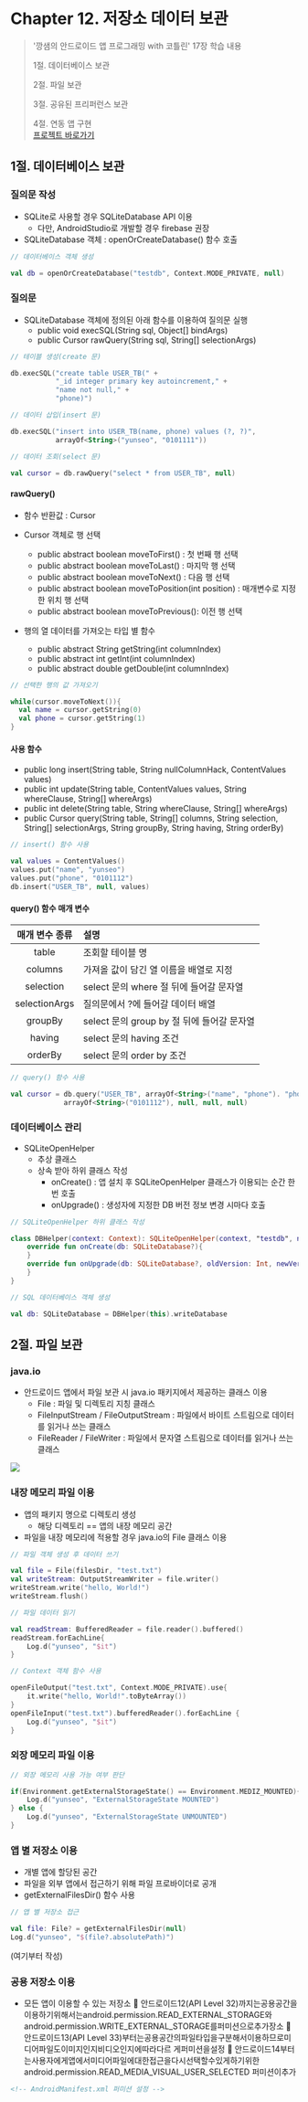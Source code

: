 # Chapter 12. 저장소 데이터 보관

> '깡샘의 안드로이드 앱 프로그래밍 with 코틀린' 17장 학습 내용
>
> 1절. 데이터베이스 보관
>
> 2절. 파일 보관
>
> 3절. 공유된 프리퍼런스 보관
>
> 4절. 연동 앱 구현  
> [프로젝트 바로가기](https://github.com/BangYunseo/AndroidProject/tree/main/ch12)

## 1절. 데이터베이스 보관

### 질의문 작성

- SQLite로 사용할 경우 SQLiteDatabase API 이용
    - 다만, AndroidStudio로 개발할 경우 firebase 권장
- SQLiteDatabase 객체 : openOrCreateDatabase() 함수 호출

```kt
// 데이터베이스 객체 생성

val db = openOrCreateDatabase("testdb", Context.MODE_PRIVATE, null)
```

### 질의문

- SQLiteDatabase 객체에 정의된 아래 함수를 이용하여 질의문 실행
  - public void execSQL(String sql, Object[] bindArgs)
  - public Cursor rawQuery(String sql, String[] selectionArgs)
 
```kt
// 테이블 생성(create 문)

db.execSQL("create table USER_TB(" +
           "_id integer primary key autoincrement," +
           "name not null," +
           "phone)")
```

```kt
// 데이터 삽입(insert 문)

db.execSQL("insert into USER_TB(name, phone) values (?, ?)",
           arrayOf<String>("yunseo", "0101111"))
```

```kt
// 데이터 조회(select 문)

val cursor = db.rawQuery("select * from USER_TB", null)
```

#### rawQuery()

- 함수 반환값 : Cursor
- Cursor 객체로 행 선택
  - public abstract boolean moveToFirst() : 첫 번째 행 선택
  - public abstract boolean moveToLast() : 마지막 행 선택
  - public abstract boolean moveToNext() : 다음 행 선택
  - public abstract boolean moveToPosition(int position) : 매개변수로 지정한 위치 행 선택
  - public abstract boolean moveToPrevious(): 이전 행 선택
 
- 행의 열 데이터를 가져오는 타입 별 함수
  - public abstract String getString(int columnIndex)
  - public abstract int getInt(int columnIndex)
  - public abstract double getDouble(int columnIndex)
 
```kt
// 선택한 행의 값 가져오기

while(cursor.moveToNext()){
  val name = cursor.getString(0)
  val phone = cursor.getString(1)
}
```

#### 사용 함수

- public long insert(String table, String nullColumnHack, ContentValues values)
- public int update(String table, ContentValues values, String whereClause, String[] whereArgs)
- public int delete(String table, String whereClause, String[] whereArgs)
- public Cursor query(String table, String[] columns, String selection, String[] selectionArgs, String groupBy, String having, String orderBy)

```kt
// insert() 함수 사용

val values = ContentValues()
values.put("name", "yunseo")
values.put("phone", "0101112")
db.insert("USER_TB", null, values)
```

#### query() 함수 매개 변수

|매개 변수 종류|설명|
|:---:|:---|
|table|조회할 테이블 명|
|columns|가져올 값이 담긴 열 이름을 배열로 지정|
|selection|select 문의 where 절 뒤에 들어갈 문자열|
|selectionArgs|질의문에서 ?에 들어갈 데이터 배열|
|groupBy|select 문의 group by 절 뒤에 들어갈 문자열|
|having|select 문의 having 조건|
|orderBy|select 문의 order by 조건|

```kt
// query() 함수 사용

val cursor = db.query("USER_TB", arrayOf<String>("name", "phone"). "phone = ?",
             arrayOf<String>("0101112"), null, null, null)
```

### 데이터베이스 관리

- SQLiteOpenHelper
  - 추상 클래스
  - 상속 받아 하위 클래스 작성
    - onCreate() : 앱 설치 후 SQLiteOpenHelper 클래스가 이용되는 순간 한 번 호출
    - onUpgrade() : 생성자에 지정한 DB 버전 정보 변경 시마다 호출
   
```kt
// SQLiteOpenHelper 하위 클래스 작성

class DBHelper(context: Context): SQLiteOpenHelper(context, "testdb", null, 1){
    override fun onCreate(db: SQLiteDatabase?){
    }
    override fun onUpgrade(db: SQLiteDatabase?, oldVersion: Int, newVersion: Int){
    }
}
```

```kt
// SQL 데이터베이스 객체 생성

val db: SQLiteDatabase = DBHelper(this).writeDatabase
```

## 2절. 파일 보관

### java.io

- 안드로이드 앱에서 파일 보관 시 java.io 패키지에서 제공하는 클래스 이용
  - File : 파일 및 디렉토리 지칭 클래스
  - FileInputStream / FileOutputStream : 파일에서 바이트 스트림으로 데이터를 읽거나 쓰는 클래스
  - FileReader / FileWriter : 파일에서 문자열 스트림으로 데이터를 읽거나 쓰는 클래스
 
<img src="https://github.com/BangYunseo/TIL/blob/main/Android/Image/ch12/ch12-01-file.PNG" height="auto" />

### 내장 메모리 파일 이용

- 앱의 패키지 명으로 디렉토리 생성
  - 해당 디렉토리 == 앱의 내장 메모리 공간
- 파일을 내장 메모리에 적용할 경우 java.io의 File 클래스 이용

```kt
// 파일 객체 생성 후 데이터 쓰기

val file = File(filesDir, "test.txt")
val writeStream: OutputStreamWriter = file.writer()
writeStream.write("hello, World!")
writeStream.flush()
```

```kt
// 파일 데이터 읽기

val readStream: BufferedReader = file.reader().buffered()
readStream.forEachLine{
    Log.d("yunseo", "$it")
}
```

```kt
// Context 객체 함수 사용

openFileOutput("test.txt", Context.MODE_PRIVATE).use{
    it.write("hello, World!".toByteArray())
}
openFileInput("test.txt").bufferedReader().forEachLine {
    Log.d("yunseo", "$it")
}
```

### 외장 메모리 파일 이용

```kt
// 외장 메모리 사용 가능 여부 판단

if(Environment.getExternalStorageState() == Environment.MEDIZ_MOUNTED){
    Log.d("yunseo", "ExternalStorageState MOUNTED")
} else {
    Log.d("yunseo", "ExternalStorageState UNMOUNTED")
}
```

### 앱 별 저장소 이용

- 개별 앱에 할당된 공간
- 파일을 외부 앱에서 접근하기 위해 파일 프로바이더로 공개
- getExternalFilesDir() 함수 사용
   
```kt
// 앱 별 저장소 접근

val file: File? = getExternalFilesDir(null)
Log.d("yunseo", "$(file?.absolutePath)")
```

(여기부터 작성)

### 공용 저장소 이용

- 모든 앱이 이용할 수 있는 저장소
 안드로이드12(API Level 32)까지는공용공간을이용하기위해서는android.permission.READ_EXTERNAL_STORAGE와
android.permission.WRITE_EXTERNAL_STORAGE를퍼미션으로추가장소
 안드로이드13(API Level 33)부터는공용공간의파일타입을구분해서이용하므로미디어파일도이미지인지비디오인지에따라다르
게퍼미션을설정
 안드로이드14부터는사용자에게앱에서미디어파일에대한접근을다시선택할수있게하기위한
android.permission.READ_MEDIA_VISUAL_USER_SELECTED 퍼미션이추가

```xml
<!-- AndroidManifest.xml 퍼미션 설정 -->
```

